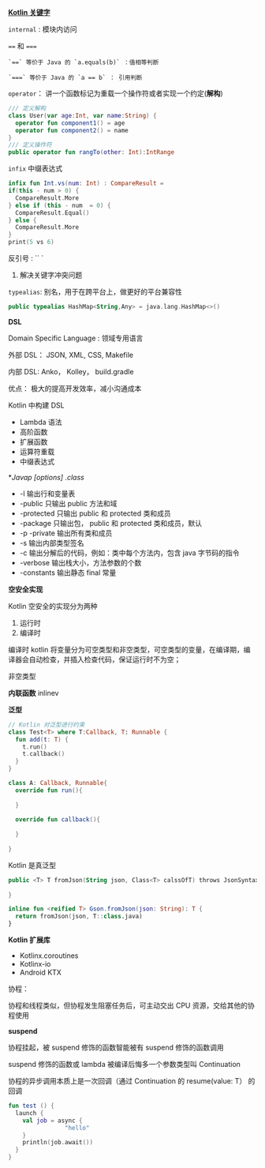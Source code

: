 

**[Kotlin 关键字](https://www.kotlincn.net/docs/reference/keyword-reference.html)**



`internal` : 模块内访问

`==` 和 `===` 

```text
`==` 等价于 Java 的 `a.equals(b)` ：值相等判断

`===` 等价于 Java 的 `a == b` ： 引用判断
```

`operator`： 讲一个函数标记为重载一个操作符或者实现一个约定(**解构**)

```kotlin
/// 定义解构
class User(var age:Int, var name:String) {
  operator fun component1() = age
  operator fun component2() = name
}
/// 定义操作符
public operator fun rangTo(other: Int):IntRange
```

`infix` 中缀表达式

``` kotlin
infix fun Int.vs(num: Int) : CompareResult = 
if(this - num > 0) {
  CompareResult.More
} else if (this - num  = 0) {
  CompareResult.Equal()
} else {
  CompareResult.More
}
print(5 vs 6)
```



反引号  : `` `

1. 解决关键字冲突问题

`typealias`: 别名，用于在跨平台上，做更好的平台兼容性

```kotlin
public typealias HashMap<String,Any> = java.lang.HashMap<>()
```



**DSL**

Domain Specific Language : 领域专用语言

外部 DSL： JSON, XML, CSS, Makefile

内部 DSL:	Anko， Kolley， build.gradle

优点： 极大的提高开发效率，减小沟通成本





Kotlin 中构建 DSL

* Lambda 语法
* 高阶函数
* 扩展函数
* 运算符重载
* 中缀表达式 



**Javap [options] *.class** 

* -l 输出行和变量表
* -public 只输出 public 方法和域
* -protected 只输出 public 和 protected 类和成员
* -package 只输出包， public 和 protected 类和成员，默认
* -p -private 输出所有类和成员
* -s 输出内部类型签名
* -c 输出分解后的代码，例如：类中每个方法内，包含 java 字节码的指令
* -verbose 输出栈大小，方法参数的个数
* -constants 输出静态 final 常量



**空安全实现**

Kotlin 空安全的实现分为两种

1. 运行时
2. 编译时

编译时 kotlin 将变量分为可空类型和非空类型，可空类型的变量，在编译期，编译器会自动检查，并插入检查代码，保证运行时不为空；

非空类型



**内联函数** inlinev



**泛型**

```kotlin
// Kotlin 对泛型进行约束
class Test<T> where T:Callback, T: Runnable {
  fun add(t: T) {
    t.run()
    t.callback()
  }
}

class A: Callback, Runnable{
  override fun run(){
    
  }
  
  override fun callback(){
    
  }
  
}

```

Kotlin 是真泛型

```kotlin
public <T> T fromJson(String json, Class<T> calssOfT) throws JsonSyntaxException{
  
}

inline fun <reified T> Gson.fromJson(json: String): T {
  return fromJson(json, T::class.java)
}
```

**Kotlin 扩展库**

* Kotlinx.coroutines
* Kotlinx-io
* Android KTX

协程：

协程和线程类似，但协程发生阻塞任务后，可主动交出 CPU 资源，交给其他的协程使用



**suspend**

协程挂起，被 suspend 修饰的函数智能被有 suspend 修饰的函数调用

suspend 修饰的函数或 lambda 被编译后悔多一个参数类型叫 Continuation

协程的异步调用本质上是一次回调（通过  Continuation 的 resume(value: T） 的回调

```kotlin 
fun test () {
  launch {
    val job = async {
				"hello"
    }
    println(job.await())
  }
}
```



